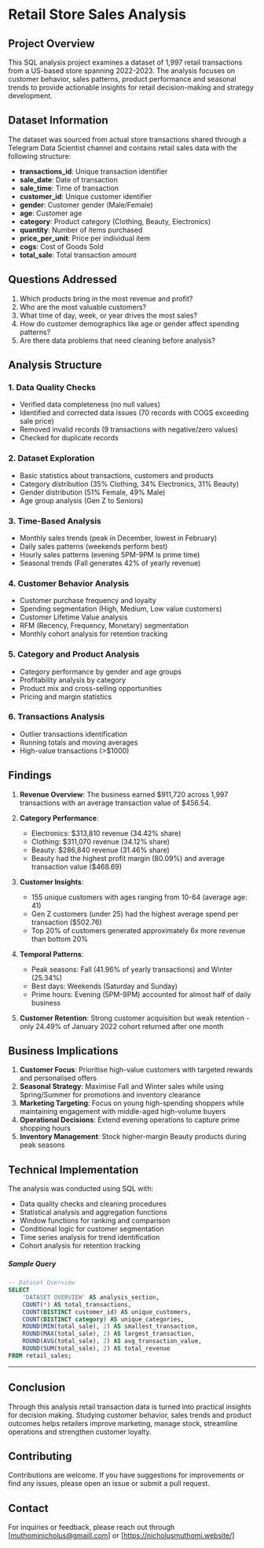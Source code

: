 # Retail Store Sales Analysis

## Project Overview

This SQL analysis project examines a dataset of 1,997 retail transactions from a US-based store spanning 2022-2023. The analysis focuses on customer behavior, sales patterns, product performance and seasonal trends to provide actionable insights for retail decision-making and strategy development.

## Dataset Information

The dataset was sourced from actual store transactions shared through a Telegram Data Scientist channel and contains retail sales data with the following structure:

- **transactions_id**: Unique transaction identifier
- **sale_date**: Date of transaction
- **sale_time**: Time of transaction  
- **customer_id**: Unique customer identifier
- **gender**: Customer gender (Male/Female)
- **age**: Customer age
- **category**: Product category (Clothing, Beauty, Electronics)
- **quantity**: Number of items purchased
- **price_per_unit**: Price per individual item
- **cogs**: Cost of Goods Sold
- **total_sale**: Total transaction amount

## Questions Addressed

1. Which products bring in the most revenue and profit?
2. Who are the most valuable customers?
3. What time of day, week, or year drives the most sales?
4. How do customer demographics like age or gender affect spending patterns?
5. Are there data problems that need cleaning before analysis?

## Analysis Structure

### 1. Data Quality Checks
- Verified data completeness (no null values)
- Identified and corrected data issues (70 records with COGS exceeding sale price)
- Removed invalid records (9 transactions with negative/zero values)
- Checked for duplicate records

### 2. Dataset Exploration
- Basic statistics about transactions, customers and products
- Category distribution (35% Clothing, 34% Electronics, 31% Beauty)
- Gender distribution (51% Female, 49% Male)
- Age group analysis (Gen Z to Seniors)

### 3. Time-Based Analysis
- Monthly sales trends (peak in December, lowest in February)
- Daily sales patterns (weekends perform best)
- Hourly sales patterns (evening 5PM-9PM is prime time)
- Seasonal trends (Fall generates 42% of yearly revenue)

### 4. Customer Behavior Analysis
- Customer purchase frequency and loyalty
- Spending segmentation (High, Medium, Low value customers)
- Customer Lifetime Value analysis
- RFM (Recency, Frequency, Monetary) segmentation
- Monthly cohort analysis for retention tracking

### 5. Category and Product Analysis
- Category performance by gender and age groups
- Profitability analysis by category
- Product mix and cross-selling opportunities
- Pricing and margin statistics

### 6. Transactions Analysis
- Outlier transactions identification
- Running totals and moving averages
- High-value transactions (>$1000)

## Findings

1. **Revenue Overview**: The business earned $911,720 across 1,997 transactions with an average transaction value of $456.54.

2. **Category Performance**: 
   - Electronics: $313,810 revenue (34.42% share)
   - Clothing: $311,070 revenue (34.12% share) 
   - Beauty: $286,840 revenue (31.46% share)
   - Beauty had the highest profit margin (80.09%) and average transaction value ($468.69)

3. **Customer Insights**:
   - 155 unique customers with ages ranging from 10-64 (average age: 41)
   - Gen Z customers (under 25) had the highest average spend per transaction ($502.76)
   - Top 20% of customers generated approximately 6x more revenue than bottom 20%

4. **Temporal Patterns**:
   - Peak seasons: Fall (41.96% of yearly transactions) and Winter (25.34%)
   - Best days: Weekends (Saturday and Sunday)
   - Prime hours: Evening (5PM-9PM) accounted for almost half of daily business

5. **Customer Retention**: Strong customer acquisition but weak retention - only 24.49% of January 2022 cohort returned after one month

## Business Implications

1. **Customer Focus**: Prioritise high-value customers with targeted rewards and personalised offers
2. **Seasonal Strategy**: Maximise Fall and Winter sales while using Spring/Summer for promotions and inventory clearance
3. **Marketing Targeting**: Focus on young high-spending shoppers while maintaining engagement with middle-aged high-volume buyers
4. **Operational Decisions**: Extend evening operations to capture prime shopping hours
5. **Inventory Management**: Stock higher-margin Beauty products during peak seasons

## Technical Implementation

The analysis was conducted using SQL with:
- Data quality checks and cleaning procedures
- Statistical analysis and aggregation functions  
- Window functions for ranking and comparison
- Conditional logic for customer segmentation
- Time series analysis for trend identification
- Cohort analysis for retention tracking

##### Sample Query
```sql
-- Dataset Overview
SELECT 
    'DATASET OVERVIEW' AS analysis_section,
    COUNT(*) AS total_transactions,
    COUNT(DISTINCT customer_id) AS unique_customers,
    COUNT(DISTINCT category) AS unique_categories,
    ROUND(MIN(total_sale), 2) AS smallest_transaction,
    ROUND(MAX(total_sale), 2) AS largest_transaction,
    ROUND(AVG(total_sale), 2) AS avg_transaction_value,
    ROUND(SUM(total_sale), 2) AS total_revenue
FROM retail_sales;
```

---

## Conclusion

Through this analysis retail transaction data is turned into practical insights for decision making. Studying customer behavior, sales trends and product outcomes helps retailers improve marketing, manage stock, streamline operations  and strengthen customer loyalty.

## Contributing

Contributions are welcome. If you have suggestions for improvements or find any issues, please open an issue or submit a pull request.

## Contact

For inquiries or feedback, please reach out through [muthominicholus@gmaill.com] or [https://nicholusmuthomi.website/]